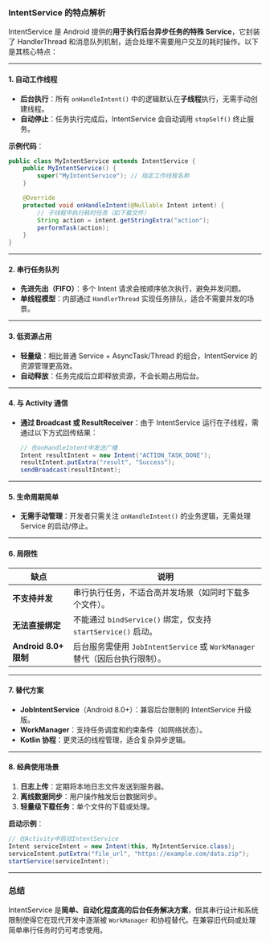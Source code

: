 ### **IntentService 的特点解析**

IntentService 是 Android 提供的**用于执行后台异步任务的特殊 Service**，它封装了 HandlerThread 和消息队列机制，适合处理不需要用户交互的耗时操作。以下是其核心特点：

---

#### **1. 自动工作线程**
- **后台执行**：所有 `onHandleIntent()` 中的逻辑默认在**子线程**执行，无需手动创建线程。
- **自动停止**：任务执行完成后，IntentService 会自动调用 `stopSelf()` 终止服务。

**示例代码**：
```java
public class MyIntentService extends IntentService {
    public MyIntentService() {
        super("MyIntentService"); // 指定工作线程名称
    }

    @Override
    protected void onHandleIntent(@Nullable Intent intent) {
        // 子线程中执行耗时任务（如下载文件）
        String action = intent.getStringExtra("action");
        performTask(action);
    }
}
```

---

#### **2. 串行任务队列**
- **先进先出（FIFO）**：多个 Intent 请求会按顺序依次执行，避免并发问题。
- **单线程模型**：内部通过 `HandlerThread` 实现任务排队，适合不需要并发的场景。

---

#### **3. 低资源占用**
- **轻量级**：相比普通 Service + AsyncTask/Thread 的组合，IntentService 的资源管理更高效。
- **自动释放**：任务完成后立即释放资源，不会长期占用后台。

---

#### **4. 与 Activity 通信**
- **通过 Broadcast 或 ResultReceiver**：由于 IntentService 运行在子线程，需通过以下方式回传结果：
  ```java
  // 在onHandleIntent中发送广播
  Intent resultIntent = new Intent("ACTION_TASK_DONE");
  resultIntent.putExtra("result", "Success");
  sendBroadcast(resultIntent);
  ```

---

#### **5. 生命周期简单**
- **无需手动管理**：开发者只需关注 `onHandleIntent()` 的业务逻辑，无需处理 Service 的启动/停止。

---

#### **6. 局限性**
| **缺点**                | **说明**                                                                 |
|-------------------------|-------------------------------------------------------------------------|
| **不支持并发**          | 串行执行任务，不适合高并发场景（如同时下载多个文件）。                    |
| **无法直接绑定**        | 不能通过 `bindService()` 绑定，仅支持 `startService()` 启动。             |
| **Android 8.0+ 限制**   | 后台服务需使用 `JobIntentService` 或 `WorkManager` 替代（因后台执行限制）。 |

---

#### **7. 替代方案**
- **JobIntentService**（Android 8.0+）：兼容后台限制的 IntentService 升级版。
- **WorkManager**：支持任务调度和约束条件（如网络状态）。
- **Kotlin 协程**：更灵活的线程管理，适合复杂异步逻辑。

---

#### **8. 经典使用场景**
1. **日志上传**：定期将本地日志文件发送到服务器。
2. **离线数据同步**：用户操作触发后台数据同步。
3. **轻量级下载任务**：单个文件的下载或处理。

**启动示例**：
```java
// 在Activity中启动IntentService
Intent serviceIntent = new Intent(this, MyIntentService.class);
serviceIntent.putExtra("file_url", "https://example.com/data.zip");
startService(serviceIntent);
```

---

### **总结**
IntentService 是**简单、自动化程度高的后台任务解决方案**，但其串行设计和系统限制使得它在现代开发中逐渐被 `WorkManager` 和协程替代。在兼容旧代码或处理简单串行任务时仍可考虑使用。